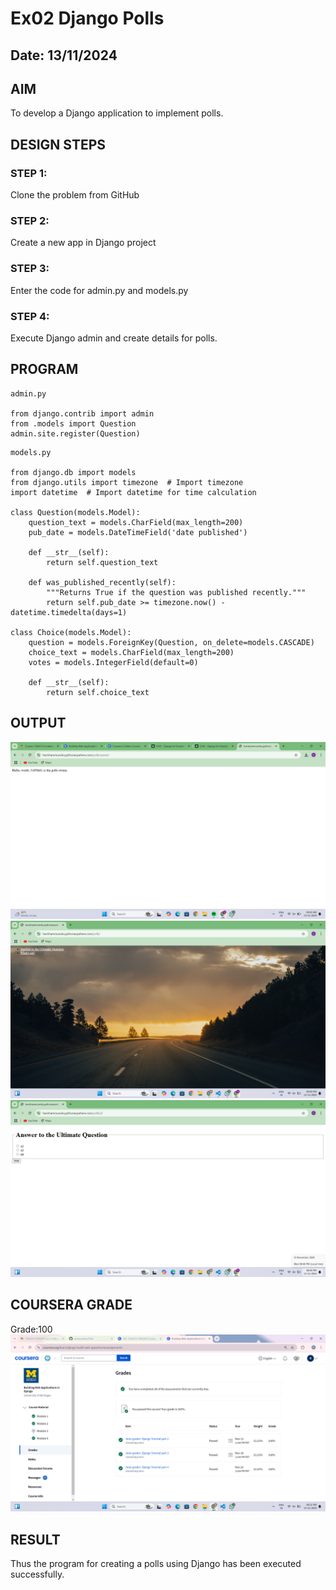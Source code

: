 # Ex02 Django Polls
## Date: 13/11/2024

## AIM
To develop a Django application to implement polls.


## DESIGN STEPS

### STEP 1:
Clone the problem from GitHub

### STEP 2:
Create a new app in Django project

### STEP 3:
Enter the code for admin.py and models.py

### STEP 4:
Execute Django admin and create details for polls.

## PROGRAM
```
admin.py

from django.contrib import admin
from .models import Question
admin.site.register(Question)
```
```
models.py

from django.db import models
from django.utils import timezone  # Import timezone
import datetime  # Import datetime for time calculation
 
class Question(models.Model):
    question_text = models.CharField(max_length=200)
    pub_date = models.DateTimeField('date published')

    def __str__(self):
        return self.question_text

    def was_published_recently(self):
        """Returns True if the question was published recently."""
        return self.pub_date >= timezone.now() - datetime.timedelta(days=1)
  
class Choice(models.Model):
    question = models.ForeignKey(Question, on_delete=models.CASCADE)
    choice_text = models.CharField(max_length=200)
    votes = models.IntegerField(default=0)
  
    def __str__(self):
        return self.choice_text
```

## OUTPUT
![alt text](<Screenshot (597).png>)
![alt text](<Screenshot (599).png>)
![alt text](<Screenshot (600).png>)

## COURSERA GRADE
Grade:100
![alt text](image.png)
## RESULT
Thus the program for creating a polls using Django has been executed successfully.
